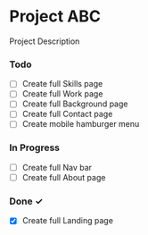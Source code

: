 # Project ABC

Project Description

### Todo

- [ ] Create full Skills page  
- [ ] Create full Work page  
- [ ] Create full Background page  
- [ ] Create full Contact page  
- [ ] Create mobile hamburger menu  

### In Progress

- [ ] Create full Nav bar  
- [ ] Create full About page  

### Done ✓

- [x] Create full Landing page  

